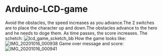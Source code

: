# Arduino-LCD-game
 Avoid the obstacles, the speed increases as you advance.The 2 switches are to place the character up and down.The obstacles advance to the hero and he needs to doge them. As time passes, the score increases.
 The schetch:
![lcd_game_scketch_bb](https://user-images.githubusercontent.com/72491435/96268778-239d6b00-0fd2-11eb-9ad4-2b63918934e1.png)
How the game looks like:
![IMG_20201016_000938](https://user-images.githubusercontent.com/72491435/96268951-5f383500-0fd2-11eb-92f9-ad505130b189.jpg)
Game over message and score:
![IMG_20201016_000941](https://user-images.githubusercontent.com/72491435/96269014-74ad5f00-0fd2-11eb-91e6-f462d45e60b1.jpg)
